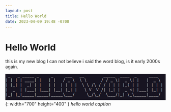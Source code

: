 ```yaml
---
layout: post
title: Hello World
date: 2023-04-09 19:48 -0700
---
```


# Hello World

this is my new blog
I can not believe i said the word blog, is it early 2000s again.

![Hello World](/assets/img/hello_world.png){: width="700" height="400" }
_hello world caption_
